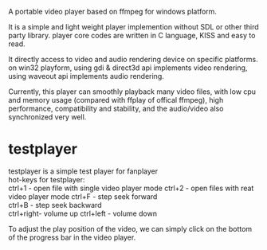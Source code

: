 A portable video player based on ffmpeg for windows platform.

It is a simple and light weight player implemention without SDL or other third party library. player core codes are written in C language, KISS and easy to read.

It directly access to video and audio rendering device on specific platforms. on win32 playform, using gdi & direct3d api implements video rendering, using waveout api implements audio rendering.

Currently, this player can smoothly playback many video files, with low cpu and memory usage (compared with ffplay of offical ffmpeg), high performance, compatibility and stability, and the audio/video also synchronized very well.


testplayer
==========
testplayer is a simple test player for fanplayer  
hot-keys for testplayer:  
ctrl+1    - open file with single video player mode 
ctrl+2    - open files with reat video player mode 
ctrl+F    - step seek forward  
ctrl+B    - step seek backward  
ctrl+right- volume up
ctrl+left - volume down

To adjust the play position of the video, we can simply click on the bottom of the progress bar in the video player.

